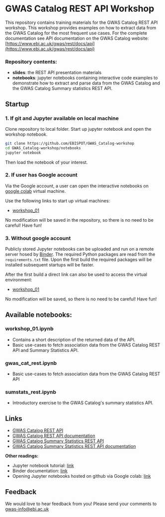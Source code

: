 # GWAS Catalog REST API Workshop

This repository contains training materials for the GWAS Catalog REST API workshop. This workshop provides examples on how to extract data from the GWAS Catalog for the most frequent use cases. For the complete documentation see API documentation on the GWAS Catalog website: [https://www.ebi.ac.uk/gwas/rest/docs/api](https://www.ebi.ac.uk/gwas/rest/docs/api)

### Repository contents:

* **slides**: the REST API presentation materials
* **notebooks**: jupyter notebooks containing interactive code examples to demonstrate how to extract and parse data from the GWAS Catalog and the GWAS Catalog Summary statistics REST API. 

## Startup

### 1. If git and Jupyter available on local machine

Clone repository to local folder. Start up jupyter notebook and open the workshop notebook.

```bash
git clone https://github.com/EBISPOT/GWAS_Catalog-workshop 
cd GWAS_Catalog-workshop/notebooks
jupyter notebook
```
Then load the notebook of your interest.

### 2. If user has Google account

Via the Google account, a user can open the interactive notebooks on [google colab](https://colab.research.google.com) virtual machine.

Use the following links to start up virtual machines:

* [workshop_01](https://colab.research.google.com/github/EBISPOT/GWAS_Catalog-workshop/blob/master/notebooks/workshop_01.ipynb)

No modification will be saved in the repository, so there is no need to be careful! Have fun! 

### 3. Without google account

Publicly stored Jupyter notebooks can be uploaded and run on a remote server hosed by [Binder](https://mybinder.org/). The required Python packages are read from the `requirements.txt` file. Upon the first build the required packages will be installed subsequent startups will be faster. 

After the first build a direct link can also be used to access the virtual environment: 

* [workshop_01](https://mybinder.org/v2/gh/EBISPOT/GWAS_Catalog-workshop/master?filepath=notebooks%2Fworkshop_01.ipynb)

No modification will be saved, so there is no need to be careful! Have fun! 

## Available notebooks:

### workshop_01.ipynb

* Contains a short description of the returned data of the API. 
* Basic use-cases to fetch association data from the GWAS Catalog REST API and Summary Statistics API.

### gwas_cat_rest.ipynb

* Basic use-cases to fetch association data from the GWAS Catalog REST API

### sumstats_rest.ipynb

* Introductory exercise to the GWAS Catalog's summary statistics API.

## Links

* [GWAS Catalog REST API](https://www.ebi.ac.uk/gwas/rest/api)
* [GWAS Catalog REST API documentation](https://www.ebi.ac.uk/gwas/rest/docs)
* [GWAS Catalog Summary Statistics REST API](https://www.ebi.ac.uk/gwas/summary-statistics/api)
* [GWAS Catalog Summary Statistics REST API documentation](https://www.ebi.ac.uk/gwas/summary-statistics/docs/)

**Other readings:**

* Jupyter notebook tutorial: [link](https://www.datacamp.com/community/tutorials/tutorial-jupyter-notebook)
* Binder documentation: [link](https://mybinder.readthedocs.io/en/latest/)
* Opening Jupyter notebooks hosted on github via Google colab: [link](https://medium.com/@steve7an/how-to-test-jupyter-notebook-from-github-via-google-colab-7dc4b9b11a19)

## Feedback

We would love to hear feedback from you! Please send your comments to [gwas-info@ebi.ac.uk](gwas-info@ebi.ac.uk)

